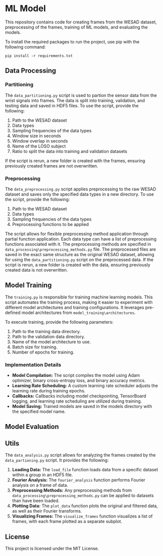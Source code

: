 # ML Model
This repository contains code for creating frames from the WESAD dataset, preprocessing of the frames, training of ML models, and evaluating the models.

To install the required packages to run the project, use pip with the following command:
```
pip install -r requirements.txt
```

## Data Processing
### Partitioning
The `data_partitioning.py` script is used to partion the sensor data from the wrist signals into frames. The data is split into training, validation, and testing data and saved in HDF5 files. To use the script, provide the following:
1. Path to the WESAD dataset
2. Data types
3. Sampling frequencies of the data types
4. Window size in seconds
5. Window overlap in seconds
6. Name of the LOSO subject
6. Ratio to split the data into training and validation datasets

If the script is rerun, a new folder is created with the frames, ensuring previously created frames are not overwritten.

### Preprocessing
The `data_preprocessing.py` script applies preprocessing to the raw WESAD dataset and saves only the specified data types in a new directory. To use the script, provide the following:
1. Path to the WESAD dataset
2. Data types
3. Sampling frequencies of the data types
3. Preprocessing functions to be applied

The script allows for flexible preprocessing method application through partial function application. Each data type can have a list of preprocessing functions associated with it. The preprocessing methods are specified in `data_processing\preprocessing_methods.py` file. The preprocessed files are saved in the exact same structure as the original WESAD dataset, allowing for using the `data_partitioning.py` script on the preprocessed data. If the script is rerun, a new folder is created with the data, ensuring previously created data is not overwritten.

## Model Training
The `training.py` is responsible for training machine learning models. This script automates the training process, making it easier to experiment with different model architectures and training configurations. It leverages pre-defined model architectures from `model_training\architectures`.

To execute training, provide the following parameters:
1. Path to the training data directory.
2. Path to the validation data directory.
3. Name of the model architecture to use.
4. Batch size for training.
5. Number of epochs for training.

### Implementation Details
- **Model Compilation:** The script compiles the model using Adam optimizer, binary cross-entropy loss, and binary accuracy metrics.
- **Learning Rate Scheduling:** A custom learning rate scheduler adjusts the learning rate during training epochs.
- **Callbacks:** Callbacks including model checkpointing, TensorBoard logging, and learning rate scheduling are utilized during training.
- **Model Saving:** Trained models are saved in the models directory with the specified model name.

## Model Evaluation

## Utils
The `data_analysis.py` script allows for analyzing the frames created by the `data_partioning.py` script. It provides the following:
1. **Loading Data:** The `load_file` function loads data from a specific dataset within a group in an HDF5 file.
2. **Fourier Analysis:** The `fourier_analysis` function performs Fourier analysis on a frame of data.
3. **Preprocessing Methods:** Any preprocessing methods from `data_processing\preprocessing_methods.py` can be applied to datasets than have been loaded.
3. **Plotting Data:** The `plot_data` function plots the original and filtered data, as well as their Fourier transforms.
4. **Visualizing Frames:** The `visualize_frames` function visualizes a list of frames, with each frame plotted as a separate subplot.

## License
This project is licensed under the MIT License.